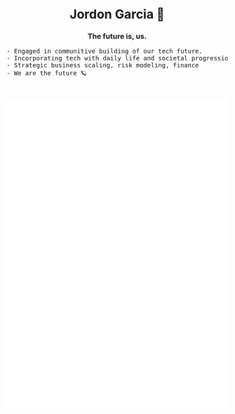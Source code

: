 <h1 align="center">Jordon Garcia 👋</h1>
<h3 align="center">The future is, us.</h3>

<pre>- Engaged in communitive building of our tech future.
- Incorporating tech with daily life and societal progression.
- Strategic business scaling, risk modeling, finance
- We are the future 🪐
</pre>

<br/>

![Metrics](https://github.com/JordonGarcia/JordonGarcia/blob/main/github-metrics.svg)
